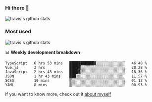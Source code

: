 ### Hi there 👋

<!--
**HondryTravis/HondryTravis** is a ✨ _special_ ✨ repository because its `README.md` (this file) appears on your GitHub profile.

Here are some ideas to get you started:

- 🔭 I’m currently working on ...
- 🌱 I’m currently learning ...
- 👯 I’m looking to collaborate on ...
- 🤔 I’m looking for help with ...
- 💬 Ask me about ...
- 📫 How to reach me: ...
- 😄 Pronouns: ...
- ⚡ Fun fact: ...
-->

![travis's github stats](https://github-readme-stats.vercel.app/api?username=HondryTravis&hide=stars)
### Most used
![travis's github stats](https://github-readme-stats.anuraghazra1.vercel.app/api/top-langs/?username=HondryTravis&layout=compact&hide_title=true)

📊 **Weekly development breakdown**

<!--START_SECTION:waka-->

```text
TypeScript   6 hrs 53 mins   ███████████▓░░░░░░░░░░░░░   46.48 %
Vue.js       3 hrs           █████░░░░░░░░░░░░░░░░░░░░   20.28 %
JavaScript   2 hrs 43 mins   ████▓░░░░░░░░░░░░░░░░░░░░   18.36 %
JSON         1 hr 43 mins    ███░░░░░░░░░░░░░░░░░░░░░░   11.57 %
SCSS         10 mins         ▒░░░░░░░░░░░░░░░░░░░░░░░░   01.13 %
YAML         8 mins          ▒░░░░░░░░░░░░░░░░░░░░░░░░   00.93 %
```

<!--END_SECTION:waka-->

If you want to know more, check out it [about myself](https://hondrytravis.github.io/)
